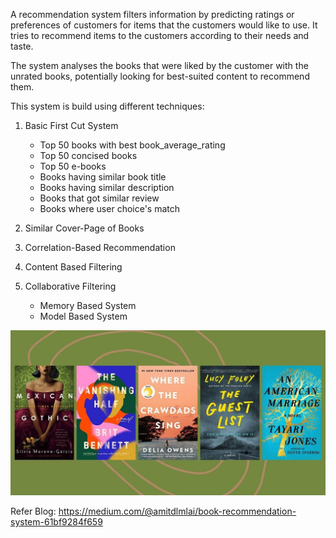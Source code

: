 A recommendation system filters information by predicting ratings or preferences of customers for items that the customers would like to use. It tries to recommend items to the customers according to their needs and taste.


The system analyses the books that were liked by the customer with the unrated books, potentially looking for best-suited content to recommend them.

This system is build using different techniques:
1. Basic First Cut System
   * Top 50 books with best book_average_rating
   * Top 50 concised books
   * Top 50 e-books
   * Books having similar book title
   * Books having similar description
   * Books that got similar review
   * Books where user choice's match

2. Similar Cover-Page of Books
3. Correlation-Based Recommendation
4. Content Based Filtering
5. Collaborative Filtering
   * Memory Based System
   * Model Based System
   
![img.png](EDA/img.png)

Refer Blog: https://medium.com/@amitdlmlai/book-recommendation-system-61bf9284f659